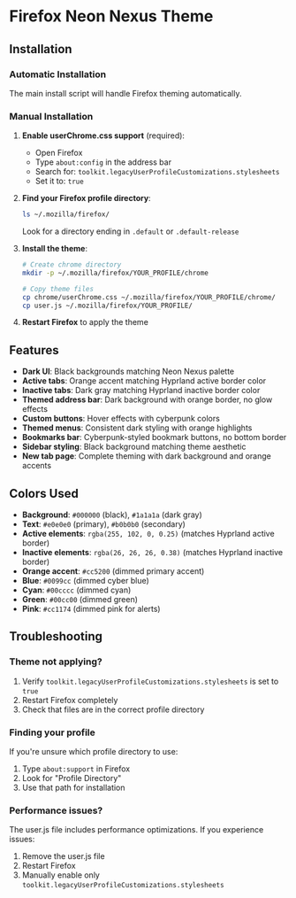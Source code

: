 # Firefox Neon Nexus Theme

## Installation

### Automatic Installation
The main install script will handle Firefox theming automatically.

### Manual Installation

1. **Enable userChrome.css support** (required):
   - Open Firefox
   - Type `about:config` in the address bar
   - Search for: `toolkit.legacyUserProfileCustomizations.stylesheets`
   - Set it to: `true`

2. **Find your Firefox profile directory**:
   ```bash
   ls ~/.mozilla/firefox/
   ```
   Look for a directory ending in `.default` or `.default-release`

3. **Install the theme**:
   ```bash
   # Create chrome directory
   mkdir -p ~/.mozilla/firefox/YOUR_PROFILE/chrome
   
   # Copy theme files
   cp chrome/userChrome.css ~/.mozilla/firefox/YOUR_PROFILE/chrome/
   cp user.js ~/.mozilla/firefox/YOUR_PROFILE/
   ```

4. **Restart Firefox** to apply the theme

## Features

- **Dark UI**: Black backgrounds matching Neon Nexus palette
- **Active tabs**: Orange accent matching Hyprland active border color
- **Inactive tabs**: Dark gray matching Hyprland inactive border color  
- **Themed address bar**: Dark background with orange border, no glow effects
- **Custom buttons**: Hover effects with cyberpunk colors
- **Themed menus**: Consistent dark styling with orange highlights
- **Bookmarks bar**: Cyberpunk-styled bookmark buttons, no bottom border
- **Sidebar styling**: Black background matching theme aesthetic
- **New tab page**: Complete theming with dark background and orange accents

## Colors Used

- **Background**: `#000000` (black), `#1a1a1a` (dark gray)
- **Text**: `#e0e0e0` (primary), `#b0b0b0` (secondary)
- **Active elements**: `rgba(255, 102, 0, 0.25)` (matches Hyprland active border)
- **Inactive elements**: `rgba(26, 26, 26, 0.38)` (matches Hyprland inactive border)
- **Orange accent**: `#cc5200` (dimmed primary accent)
- **Blue**: `#0099cc` (dimmed cyber blue)
- **Cyan**: `#00cccc` (dimmed cyan)
- **Green**: `#00cc00` (dimmed green)
- **Pink**: `#cc1174` (dimmed pink for alerts)

## Troubleshooting

### Theme not applying?
1. Verify `toolkit.legacyUserProfileCustomizations.stylesheets` is set to `true`
2. Restart Firefox completely
3. Check that files are in the correct profile directory

### Finding your profile
If you're unsure which profile directory to use:
1. Type `about:support` in Firefox
2. Look for "Profile Directory" 
3. Use that path for installation

### Performance issues?
The user.js file includes performance optimizations. If you experience issues:
1. Remove the user.js file
2. Restart Firefox
3. Manually enable only `toolkit.legacyUserProfileCustomizations.stylesheets`